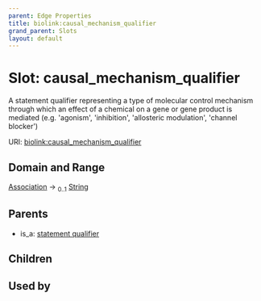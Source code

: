 ```yaml
---
parent: Edge Properties
title: biolink:causal_mechanism_qualifier
grand_parent: Slots
layout: default
---
```


# Slot: causal_mechanism_qualifier


A statement qualifier representing a type of molecular control mechanism through which an effect of a chemical on a gene or gene product is mediated (e.g. 'agonism', 'inhibition', 'allosteric modulation', 'channel blocker')

URI: [biolink:causal_mechanism_qualifier](https://w3id.org/biolink/vocab/causal_mechanism_qualifier)

## Domain and Range

[Association](Association.md) ->  <sub>0..1</sub> [String](types/String.md)

## Parents

 *  is_a: [statement qualifier](statement_qualifier.md)

## Children


## Used by

